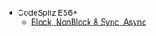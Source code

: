 - CodeSpitz ES6+
    - [Block, NonBlock & Sync, Async](https://github.com/chori84/til/blob/master/JavaScript/CodeSpitz74-ES6+/05.BlockNonBlock&SyncAsync.md)